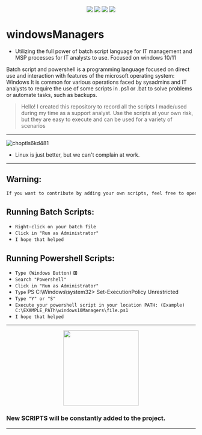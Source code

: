<div align="center">

  <img src="https://img.shields.io/badge/Language%20-Batch Script, Powershell-darkgreen.svg" style="max-width: 100%;">
  <img src="https://img.shields.io/badge/Operational Sys%20-Windows 10/11 or lower...-blue.svg" style="max-width: 100%;">
  <img src="https://img.shields.io/badge/Tool%20-Windows Management Scripts-lightgreen.svg" style="max-width: 100%;">
  <img src="https://img.shields.io/badge/License%20-Its Free-yellow.svg" style="max-width: 100%;">

</div>

# windowsManagers
- Utilizing the full power of batch script language for IT management and MSP processes for IT analysts to use. Focused on windows 10/11

Batch script and powershell is a programming language focused on direct use and interaction with features of the microsoft operating system: Windows
It is common for various operations faced by sysadmins and IT analysts to require the use of some scripts in .ps1 or .bat to solve problems or automate tasks, such as backups.

> Hello! I created this repository to record all the scripts I made/used during my time as a support analyst. Use the scripts at your own risk, but they are easy to execute and can be used for a variety of scenarios

----------------------

![choptls6kd481](https://github.com/user-attachments/assets/1a4bbbfc-6416-43db-a5b2-5000bb59a03e)

- Linux is just better, but we can't complain at work.

----------------------

## Warning:

````bash
If you want to contribute by adding your own scripts, feel free to open a pull request
````

## Running Batch Scripts:
- ``Right-click on your batch file``
- ``Click in "Run as Administrator"``
- ``I hope that helped``

## Running Powershell Scripts:
- ``Type (Windows Button)`` ⊞
- ``Search "Powershell"``
- ``Click in "Run as Administrator"``
- ``Type`` PS C:\Windows\system32> Set-ExecutionPolicy Unrestricted
- ``Type "Y" or "S"``
- ``Execute your powershell script in your location PATH: (Example) C:\EXAMPLE_PATh\windows10Managers\file.ps1``
- ``I hope that helped``

----------------------

<center><img src="https://github.com/user-attachments/assets/c78bed87-ae74-49f8-b43f-350f9b95296b" width=200></center>

### New SCRIPTS will be constantly added to the project. ###

----------------------


